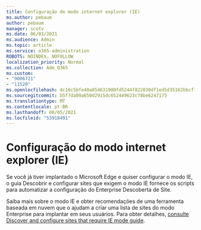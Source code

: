 ```yaml
---
title: Configuração do modo internet explorer (IE)
ms.author: pebaum
author: pebaum
manager: scotv
ms.date: 06/03/2021
ms.audience: Admin
ms.topic: article
ms.service: o365-administration
ROBOTS: NOINDEX, NOFOLLOW
localization_priority: Normal
ms.collection: Adm_O365
ms.custom:
- "9006721"
- "11520"
ms.openlocfilehash: 4c16c5bfe40a854631980fd5244f822030df1ed5d35162bbcf19e4e989610ce3
ms.sourcegitcommit: b5f7da89a650d2915dc652449623c78be6247175
ms.translationtype: MT
ms.contentlocale: pt-BR
ms.lasthandoff: 08/05/2021
ms.locfileid: "53918491"
---
```

# <a name="internet-explorer-ie-mode-configuration"></a>Configuração do modo internet explorer (IE)

Se você já tiver implantado o Microsoft Edge e quiser configurar o modo IE, o guia Descobrir e configurar sites que exigem o modo IE fornece os scripts para automatizar a configuração do Enterprise Descoberta de Site. 

Saiba mais sobre o modo IE e obter recomendações de uma ferramenta baseada em nuvem que o ajudam a criar uma lista de sites do modo Enterprise para implantar em seus usuários. Para obter detalhes, [consulte Discover and configure sites that require IE mode guide](https://admin.microsoft.com/AdminPortal/Home?#/modernonboarding/configureiemode).